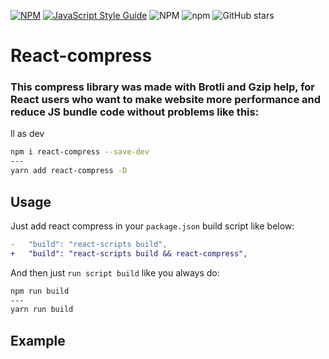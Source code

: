 [![NPM](https://img.shields.io/npm/v/repository-metrics.svg)](https://www.npmjs.com/package/react-compress)
[![JavaScript Style Guide](https://img.shields.io/badge/code_style-standard-brightgreen.svg)](https://standardjs.com)
![NPM](https://img.shields.io/npm/l/react-compress)
![npm](https://img.shields.io/npm/dm/react-compress)
![GitHub stars](https://img.shields.io/github/stars/Ivan-Corporation/react-compress?style=social)



# React-compress

### This compress library was made with Brotli and Gzip help, for React users who want to make website more performance and reduce JS bundle code without problems like this:


ll as dev
```bash
npm i react-compress --save-dev
---
yarn add react-compress -D
```


## Usage

Just add react compress in your `package.json` build script like below:

```diff
-   "build": "react-scripts build",
+   "build": "react-scripts build && react-compress",
```
And then just `run script build` like you always do:

```bash
npm run build
---
yarn run build
```

## Example
